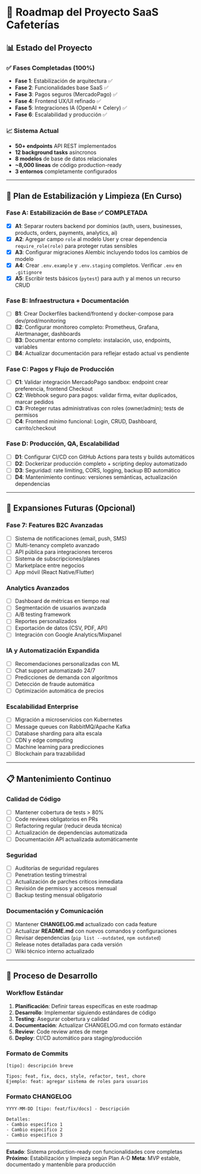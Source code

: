 # 📌 Roadmap del Proyecto SaaS Cafeterías

## 📊 Estado del Proyecto

### ✅ Fases Completadas (100%)
- **Fase 1**: Estabilización de arquitectura ✅
- **Fase 2**: Funcionalidades base SaaS ✅  
- **Fase 3**: Pagos seguros (MercadoPago) ✅
- **Fase 4**: Frontend UX/UI refinado ✅
- **Fase 5**: Integraciones IA (OpenAI + Celery) ✅
- **Fase 6**: Escalabilidad y producción ✅

### 📈 Sistema Actual
- **50+ endpoints** API REST implementados
- **12 background tasks** asíncronos
- **8 modelos** de base de datos relacionales
- **~8,000 líneas** de código production-ready
- **3 entornos** completamente configurados

---

## 🔄 Plan de Estabilización y Limpieza (En Curso)

### Fase A: Estabilización de Base ✅ COMPLETADA
- [x] **A1**: Separar routers backend por dominios (auth, users, businesses, products, orders, payments, analytics, ai)
- [x] **A2**: Agregar campo `role` al modelo User y crear dependencia `require_role(role)` para proteger rutas sensibles
- [x] **A3**: Configurar migraciones Alembic incluyendo todos los cambios de modelo
- [x] **A4**: Crear `.env.example` y `.env.staging` completos. Verificar `.env` en `.gitignore`
- [x] **A5**: Escribir tests básicos (`pytest`) para auth y al menos un recurso CRUD

### Fase B: Infraestructura + Documentación
- [ ] **B1**: Crear Dockerfiles backend/frontend y docker-compose para dev/prod/monitoring
- [ ] **B2**: Configurar monitoreo completo: Prometheus, Grafana, Alertmanager, dashboards
- [ ] **B3**: Documentar entorno completo: instalación, uso, endpoints, variables
- [ ] **B4**: Actualizar documentación para reflejar estado actual vs pendiente

### Fase C: Pagos y Flujo de Producción  
- [ ] **C1**: Validar integración MercadoPago sandbox: endpoint crear preferencia, frontend Checkout
- [ ] **C2**: Webhook seguro para pagos: validar firma, evitar duplicados, marcar pedidos
- [ ] **C3**: Proteger rutas administrativas con roles (owner/admin); tests de permisos
- [ ] **C4**: Frontend mínimo funcional: Login, CRUD, Dashboard, carrito/checkout

### Fase D: Producción, QA, Escalabilidad
- [ ] **D1**: Configurar CI/CD con GitHub Actions para tests y builds automáticos
- [ ] **D2**: Dockerizar producción completo + scripting deploy automatizado
- [ ] **D3**: Seguridad: rate limiting, CORS, logging, backup BD automático
- [ ] **D4**: Mantenimiento continuo: versiones semánticas, actualización dependencias

---

## 🚀 Expansiones Futuras (Opcional)

### Fase 7: Features B2C Avanzadas
- [ ] Sistema de notificaciones (email, push, SMS)
- [ ] Multi-tenancy completo avanzado
- [ ] API pública para integraciones terceros
- [ ] Sistema de subscripciones/planes
- [ ] Marketplace entre negocios
- [ ] App móvil (React Native/Flutter)

### Analytics Avanzados
- [ ] Dashboard de métricas en tiempo real
- [ ] Segmentación de usuarios avanzada
- [ ] A/B testing framework
- [ ] Reportes personalizados
- [ ] Exportación de datos (CSV, PDF, API)
- [ ] Integración con Google Analytics/Mixpanel

### IA y Automatización Expandida
- [ ] Recomendaciones personalizadas con ML
- [ ] Chat support automatizado 24/7
- [ ] Predicciones de demanda con algoritmos
- [ ] Detección de fraude automática
- [ ] Optimización automática de precios

### Escalabilidad Enterprise
- [ ] Migración a microservicios con Kubernetes
- [ ] Message queues con RabbitMQ/Apache Kafka
- [ ] Database sharding para alta escala
- [ ] CDN y edge computing
- [ ] Machine learning para predicciones
- [ ] Blockchain para trazabilidad

---

## 📋 Mantenimiento Continuo

### Calidad de Código
- [ ] Mantener cobertura de tests > 80%
- [ ] Code reviews obligatorios en PRs
- [ ] Refactoring regular (reducir deuda técnica)
- [ ] Actualización de dependencias automatizada
- [ ] Documentación API actualizada automáticamente

### Seguridad
- [ ] Auditorías de seguridad regulares
- [ ] Penetration testing trimestral
- [ ] Actualización de parches críticos inmediata
- [ ] Revisión de permisos y accesos mensual
- [ ] Backup testing mensual obligatorio

### Documentación y Comunicación
- [ ] Mantener **CHANGELOG.md** actualizado con cada feature
- [ ] Actualizar **README.md** con nuevos comandos y configuraciones
- [ ] Revisar dependencias (`pip list --outdated`, `npm outdated`)
- [ ] Release notes detalladas para cada versión
- [ ] Wiki técnico interno actualizado

---

## 🎯 Proceso de Desarrollo

### Workflow Estándar
1. **Planificación**: Definir tareas específicas en este roadmap
2. **Desarrollo**: Implementar siguiendo estándares de código
3. **Testing**: Asegurar cobertura y calidad
4. **Documentación**: Actualizar CHANGELOG.md con formato estándar
5. **Review**: Code review antes de merge
6. **Deploy**: CI/CD automático para staging/producción

### Formato de Commits
```
[tipo]: descripción breve

Tipos: feat, fix, docs, style, refactor, test, chore
Ejemplo: feat: agregar sistema de roles para usuarios
```

### Formato CHANGELOG
```
YYYY-MM-DD [tipo: feat/fix/docs] - Descripción

Detalles:
- Cambio específico 1
- Cambio específico 2
- Cambio específico 3
```

---

**Estado**: Sistema production-ready con funcionalidades core completas
**Próximo**: Estabilización y limpieza según Plan A-D
**Meta**: MVP estable, documentado y mantenible para producción
